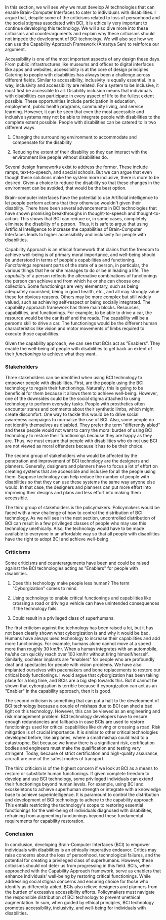 In this section, we will see why we must develop AI technologies that can enable Brain-Computer Interfaces to cater to individuals with disabilities. I argue that, despite some of the criticisms related to loss of personhood and the social stigmas associated with BCI, it is ethically very important to continue developing this technology. We will also dive more into these criticisms and counterarguments and explain why these criticisms should not impede the development of BCI technology. We will also see how we can use the Capability Approach Framework (Amartya Sen) to reinforce our argument.

Accessibility is one of the most important aspects of any design these days. From public infrastructures like museums and offices to digital interfaces like apps and websites, accessibility is at the core of design principles. Catering to people with disabilities has always been a challenge across different fields. Similar to accessibility, inclusivity is equally essential. In a way, inclusivity and accessibility are related. For a system to be inclusive, it must first be accessible to all. Disability inclusion means that individuals with disabilities can participate in every aspect of life to the fullest extent possible. These opportunities include participation in education, employment, public health programs, community living, and service learning. However, it can be seen that even the most accessible and inclusive systems may not be able to integrate people with disabilities to the complete extent possible. People with disabilities can be catered to in two different ways.

1. Changing the surrounding environment to accommodate and compensate for the disability

2. Reducing the extent of their disability so they can interact with the environment like people without disabilities do.

Several design frameworks exist to address the former. These include ramps, text-to-speech, and special schools. But we can argue that even though these solutions make the system more inclusive, there is more to be desired. Given a choice to reduce the disability so that these changes in the environment can be avoided, that would be the best option.

Brain-computer interfaces have the potential to use Artificial intelligence to let people perform actions that they otherwise wouldn't given their disability. There have been several advancements in BCI technologies that have shown promising breakthroughs in thought-to-speech and thought-to-action. This shows that BCI can reduce or, in some cases, completely eliminate the disability of a person.  Thus, it is safe to argue that using Artificial Intelligence to increase the capabilities of Brain-Computer Interfaces leads to higher accessibility and inclusivity for people with disabilities.

Capability Approach is an ethical framework that claims that the freedom to achieve well-being is of primary moral importance, and well-being should be understood in terms of people's capabilities and functioning. _Functionings_ represent parts of the state of a person, in particular, the various things that he or she manages to do or be in leading a life. The _capability_ of a person reflects the alternative combinations of functionings the person can achieve and from which he or she can choose one collection. Some functionings are very elementary, such as being adequately nourished, being in good health, etc., and all may strongly value these for obvious reasons. Others may be more complex but still widely valued, such as achieving self‐respect or being socially integrated. The capability approach framework has three main blocks. Resources, capabilities, and functionings. For example, to be able to drive a car, the resource would be the car itself and the roads. The capability will be a person’s skill to drive a car. The functionings would be the different human characteristics like vision and motor movements of limbs required to execute those capabilities.

Given the capability approach, we can see that BCIs act as "Enablers". They enable the well-being of people with disabilities to get back an extent of their _functionings_ to achieve what they want.

### Stakeholders

Three stakeholders can be identified when using BCI technology to empower people with disabilities. First, are the people using the BCI technology to regain their functionings. Naturally, this is going to be beneficial for them because it allows them to achieve well-being. However, one of the downsides could be the social stigma attached to using technology to perform everyday tasks. People with prosthetics often encounter stares and comments about their synthetic limbs, which might create discomfort. One way to tackle this would be to drive social awareness campaigns to normalize the use of BCI. Also, some people do not identify themselves as disabled. They prefer the term "differently abled" and these people would not want to carry the moral burden of using BCI technology to restore their functionings because they are happy as they are. Thus, we must ensure that people with disabilities who do not use BCI are not viewed as moral offenders because it has to be their choice.

The second group of stakeholders who would be affected by the penetration and improvement of BCI technology are the designers and planners. Generally, designers and planners have to focus a lot of effort on creating systems that are accessible and inclusive for all the people using them. Suppose technology can help reduce the number of people with disabilities so that they can use these systems the same way anyone else would. In that case, the designers and planners can put more effort into improving their designs and plans and less effort into making them accessible.

The third group of stakeholders is the policymakers. Policymakers would be faced with a new challenge of how to control the distribution of BCI technology. As we will see in the next section, uncontrolled distribution of BCI can result in a few privileged classes of people who may use this technology unethically. Also, the technology would have to be made available to everyone in an affordable way so that all people with disabilities have the right to adopt BCI and achieve well-being.

### Criticisms

Some criticisms and counterarguments have been and could be raised against the BCI technologies acting as "Enablers" for people with disabilities.

1. Does this technology make people less human? The term "Cyborgization" comes to mind.

2. Using technology to enable critical functionings and capabilities like crossing a road or driving a vehicle can have unintended consequences if the technology fails.

3. Could result in a privileged class of superhumans.

The first criticism against the technology has been raised a lot, but it has not been clearly shown what cyborgization is and why it would be bad. Humans have always used technology to increase their capabilities and add more functionings. For example, humans alone cannot move at a speed more than roughly 30 km/hr. When a human integrates with an automobile, he/she can quickly reach over 100 km/hr without tiring himself/herself. Similarly, cochlear implants are "enablers" for people who are profoundly deaf and spectacles for people with vision problems. We have also implanted ourselves with pacemakers and bone replacements to restore our critical body functionings. I would argue that cyborgization has been taking place for a long time, and BCIs are a big step towards this. But it cannot be shown that cyborgization is terrible because if cyborgization can act as an "Enabler" in the capability approach, then it is good.

The second criticism is something that can put a halt to the development of BCI technology because a couple of mishaps due to BCI can shed a bad light on this technology. However, this can be viewed as an engineering and risk management problem. BCI technology developers have to ensure enough redundancies and fallbacks in case BCIs are used to restore functionings used for critical capabilities like driving or crossing a road. Risk mitigation is of crucial importance. It is similar to other critical technologies developed before, like airplanes, where a small mishap could lead to a catastrophe. But because we know there is a significant risk, certification bodies and engineers must make the qualification and testing very stringent. Today, because of strict certification and high-quality assurance, aircraft are one of the safest modes of transport.

The third criticism is of the highest concern if we look at BCI as a means to restore or substitute human functionings. If given complete freedom to develop and use BCI technology, some privileged individuals can extend their functionings beyond human levels. For example, using BCI and exoskeletons to achieve superhuman strength or integrate with a knowledge base to achieve superintelligence. It is paramount to control the distribution and development of BCI technology to adhere to the capability approach. This entails restricting the technology's scope to restoring essential functionings for the well-being of individuals diagnosed with disabilities, refraining from augmenting functionings beyond these fundamental requirements for capability restoration.

### Conclusion

In conclusion, developing Brain-Computer Interfaces (BCI) to empower individuals with disabilities is an ethically imperative endeavor. Critics may raise concerns about the loss of personhood, technological failures, and the potential for creating a privileged class of superhumans. However, these criticisms should not deter us from progressing in this field. BCIs, when approached with the Capability Approach framework, serve as enablers that enhance individuals' well-being by restoring critical functionings. While addressing social stigma concerns and ensuring choice for those who identify as differently-abled, BCIs also relieve designers and planners from the burden of excessive accessibility efforts. Policymakers must navigate the responsible distribution of BCI technology to prevent unethical augmentation. In sum, when guided by ethical principles, BCI technology promotes accessibility, inclusivity, and well-being for individuals with disabilities.